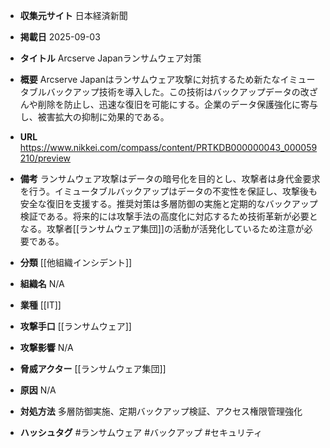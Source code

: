 - **収集元サイト**
日本経済新聞

- **掲載日**
2025-09-03

- **タイトル**
Arcserve Japanランサムウェア対策

- **概要**
Arcserve Japanはランサムウェア攻撃に対抗するため新たなイミュータブルバックアップ技術を導入した。この技術はバックアップデータの改ざんや削除を防止し、迅速な復旧を可能にする。企業のデータ保護強化に寄与し、被害拡大の抑制に効果的である。

- **URL**
https://www.nikkei.com/compass/content/PRTKDB000000043_000059210/preview

- **備考**
ランサムウェア攻撃はデータの暗号化を目的とし、攻撃者は身代金要求を行う。イミュータブルバックアップはデータの不変性を保証し、攻撃後も安全な復旧を支援する。推奨対策は多層防御の実施と定期的なバックアップ検証である。将来的には攻撃手法の高度化に対応するため技術革新が必要となる。攻撃者[[ランサムウェア集団]]の活動が活発化しているため注意が必要である。

- **分類**
[[他組織インシデント]]

- **組織名**
N/A

- **業種**
[[IT]]

- **攻撃手口**
[[ランサムウェア]]

- **攻撃影響**
N/A

- **脅威アクター**
[[ランサムウェア集団]]

- **原因**
N/A

- **対処方法**
多層防御実施、定期バックアップ検証、アクセス権限管理強化

- **ハッシュタグ**
#ランサムウェア #バックアップ #セキュリティ
